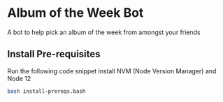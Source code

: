 # Album of the Week Bot
A bot to help pick an album of the week from amongst your friends

## Install Pre-requisites
Run the following code snippet install NVM (Node Version Manager) and Node 12
```bash
bash install-prereqs.bash
```
